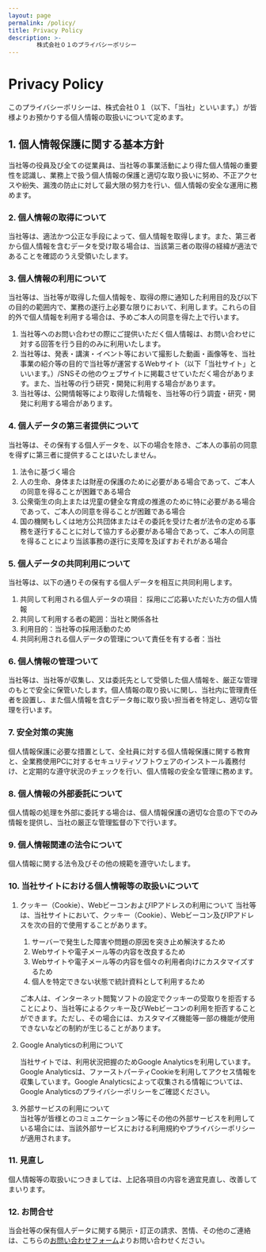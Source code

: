 ```yaml
---
layout: page
permalink: /policy/
title: Privacy Policy
description: >-
        株式会社０１のプライバシーポリシー
---
```

# Privacy Policy

このプライバシーポリシーは、株式会社０１（以下、「当社」といいます。）が皆様よりお預かりする個人情報の取扱いについて定めます。

## 1. 個人情報保護に関する基本方針

当社等の役員及び全ての従業員は、当社等の事業活動により得た個人情報の重要性を認識し、業務上で扱う個人情報の保護と適切な取り扱いに努め、不正アクセスや紛失、漏洩の防止に対して最大限の努力を行い、個人情報の安全な運用に務めます。

<h3>2. 個人情報の取得について</h3>

<p>当社等は、適法かつ公正な手段によって、個人情報を取得します。また、第三者から個人情報を含むデータを受け取る場合は、当該第三者の取得の経緯が適法であることを確認のうえ受領いたします。</p>

<h3>3. 個人情報の利用について</h3>

<p>当社等は、当社等が取得した個人情報を、取得の際に通知した利用目的及び以下の目的の範囲内で、業務の遂行上必要な限りにおいて、利用します。これらの目的外で個人情報を利用する場合は、予めご本人の同意を得た上で行います。</p>

<ol>
<li>当社等へのお問い合わせの際にご提供いただく個人情報は、お問い合わせに対する回答を行う目的のみに利用いたします。</li>
<li>当社等は、発表・講演・イベント等において撮影した動画・画像等を、当社事業の紹介等の目的で当社等が運営するWebサイト（以下「当社サイト」といいます。）/SNSその他のウェブサイトに掲載させていただく場合があります。また、当社等の行う研究・開発に利用する場合があります。</li>
<li>当社等は、公開情報等により取得した情報を、当社等の行う調査・研究・開発に利用する場合があります。</li>
</ol>

<h3>4. 個人データの第三者提供について</h3>

<p>当社等は、その保有する個人データを、以下の場合を除き、ご本人の事前の同意を得ずに第三者に提供することはいたしません。</p>

<ol>
<li>法令に基づく場合</li>
<li>人の生命、身体または財産の保護のために必要がある場合であって、ご本人の同意を得ることが困難である場合</li>
<li>公衆衛生の向上または児童の健全な育成の推進のために特に必要がある場合であって、ご本人の同意を得ることが困難である場合</li>
<li>国の機関もしくは地方公共団体またはその委託を受けた者が法令の定める事務を遂行することに対して協力する必要がある場合であって、ご本人の同意を得ることにより当該事務の遂行に支障を及ぼすおそれがある場合</li>
</ol>

<h3>5. 個人データの共同利用について</h3>

<p>当社等は、以下の通りその保有する個人データを相互に共同利用します。</p>

<ol>
<li>共同して利用される個人データの項目： 採用にご応募いただいた方の個人情報</li>
<li>共同して利用する者の範囲：当社と関係各社</li>
<li>利用目的：当社等の採用活動のため</li>
<li>共同利用される個人データの管理について責任を有する者：当社</li>
</ol>

<h3>6. 個人情報の管理ついて</h3>

<p>当社等は、当社等が収集し、又は委託先として受領した個人情報を、厳正な管理のもとで安全に保管いたします。個人情報の取り扱いに関し、当社内に管理責任者を設置し、また個人情報を含むデータ毎に取り扱い担当者を特定し、適切な管理を行います。</p>

<h3>7. 安全対策の実施</h3>

<p>個人情報保護に必要な措置として、全社員に対する個人情報保護に関する教育と、全業務使用PCに対するセキュリティソフトウェアのインストール義務付け、と定期的な遵守状況のチェックを行い、個人情報の安全な管理に務めます。</p>

<h3>8. 個人情報の外部委託について</h3>

<p>個人情報の処理を外部に委託する場合は、個人情報保護の適切な合意の下でのみ情報を提供し、当社の厳正な管理監督の下で行います。</p>

<h3>9. 個人情報関連の法令について</h3>

<p>個人情報に関する法令及びその他の規範を遵守いたします。</p>

<h3>10. 当社サイトにおける個人情報等の取扱いについて</h3>

<ol>
<li>クッキー（Cookie）、WebビーコンおよびIPアドレスの利用について
当社等は、当社サイトにおいて、クッキー（Cookie）、Webビーコン及びIPアドレスを次の目的で使用することがあります。</li>
  <ol>
    <li>サーバーで発生した障害や問題の原因を突き止め解決するため</li>
    <li>Webサイトや電子メール等の内容を改良するため</li>
    <li>Webサイトや電子メール等の内容を個々の利用者向けにカスタマイズするため</li>
    <li>個人を特定できない状態で統計資料として利用するため</li>
  </ol>

<p>ご本人は、インターネット閲覧ソフトの設定でクッキーの受取りを拒否することにより、当社等によるクッキー及びWebビーコンの利用を拒否することができます。ただし、その場合には、カスタマイズ機能等一部の機能が使用できないなどの制約が生じることがあります。</p>

<li>Google Analyticsの利用について</li>

<span>当社サイトでは、利用状況把握のためGoogle Analyticsを利用しています。Google Analyticsは、ファーストパーティCookieを利用してアクセス情報を収集しています。Google Analyticsによって収集される情報については、 Google Analyticsのプライバシーポリシーをご確認ください。</span>

<li>外部サービスの利用について</li>
<span>当社等が皆様とのコミュニケーション等にその他の外部サービスを利用している場合には、当該外部サービスにおける利用規約やプライバシーポリシーが適用されます。</span>
</ol>

<h3>11. 見直し</h3>

<p>個人情報等の取扱いにつきましては、上記各項目の内容を適宜見直し、改善してまいります。</p>

<h3>12. お問合せ</h3>

<p>当会社等の保有個人データに関する開示・訂正の請求、苦情、その他のご連絡は、こちらの<a href="/contact/">お問い合わせフォーム</a>よりお問い合わせください。</p>
